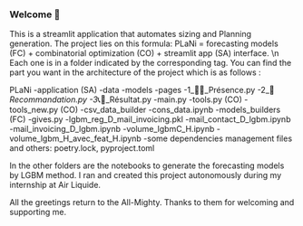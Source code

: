 ### Welcome 👋
This is a streamlit application that automates sizing and Planning generation. The project lies on this formula: PLaNi = forecasting models (FC) + combinatorial optimization (CO) + streamlit app (SA) interface. \n
Each one is in a folder indicated by the corresponding tag. 
You can find the part you want in the architecture of the project which is as follows : 

PLaNi
-application (SA)
  -data
  -models
  -pages
    -1_🙋‍♂️_Présence.py
    -2_🧮_Recommandation.py
    -3_📞📧_Résultat.py
  -main.py
  -tools.py (CO)
  -tools_new.py (CO)
-csv_data_builder
  -cons_data.ipynb
-models_builders (FC)
  -gives.py
  -lgbm_reg_D_mail_invoicing.pkl
  -mail_contact_D_lgbm.ipynb
  -mail_invoicing_D_lgbm.ipynb
  -volume_lgbmC_H.ipynb
  -volume_lgbm_H_avec_feat_H.ipynb
-some dependencies management files and others: poetry.lock, pyproject.toml

In the other folders are the notebooks to generate the forecasting models by LGBM method.
I ran and created this project autonomously during my internship at Air Liquide. 

All the greetings return to the All-Mighty. Thanks to them for welcoming and supporting me.
